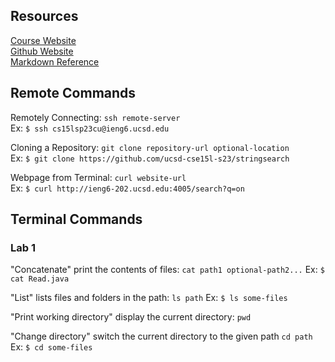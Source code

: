 ## Resources
[Course Website](https://ucsd-cse15l-s23.github.io/)\
[Github Website](https://yourcousinfrog.github.io/cse15l-lab-reports/)\
[Markdown Reference](https://commonmark.org/help/)

## Remote Commands

Remotely Connecting: `ssh remote-server`\
Ex: `$ ssh cs15lsp23cu@ieng6.ucsd.edu`

Cloning a Repository: `git clone repository-url optional-location`\
Ex: `$ git clone https://github.com/ucsd-cse15l-s23/stringsearch`

Webpage from Terminal: `curl website-url`\
Ex: `$ curl http://ieng6-202.ucsd.edu:4005/search?q=on`

## Terminal Commands
### Lab 1
"Concatenate" print the contents of files: `cat path1 optional-path2...`
Ex: `$ cat Read.java`

"List" lists files and folders in the path: `ls path`
Ex: `$ ls some-files`

"Print working directory" display the current directory: `pwd`

"Change directory" switch the current directory to the given path `cd path`
Ex: `$ cd some-files`
